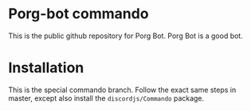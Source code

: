 # Porg-bot commando

This is the public github repository for Porg Bot. Porg Bot is a good bot.

# Installation

This is the special commando branch. Follow the exact same steps in master, except also install the `discordjs/Commando` package.
